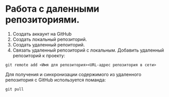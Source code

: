 # Работа с даленными репозиториями.
1. Создать аккаунт на GitHub
2. Создать локальный репозиторий.
3. Создать удаленный репоиторий.
4. Связать удаленный репозиторий с локальным.
Добавить удаленный репозиторий к проекту:
```
git remote add <Имя для репозитория><URL-адрес репозитория в сети>
```
Для получения  и синхронизации содержимого из удаленного репозитория с GitHub используется поманда:
```
git pull
```
